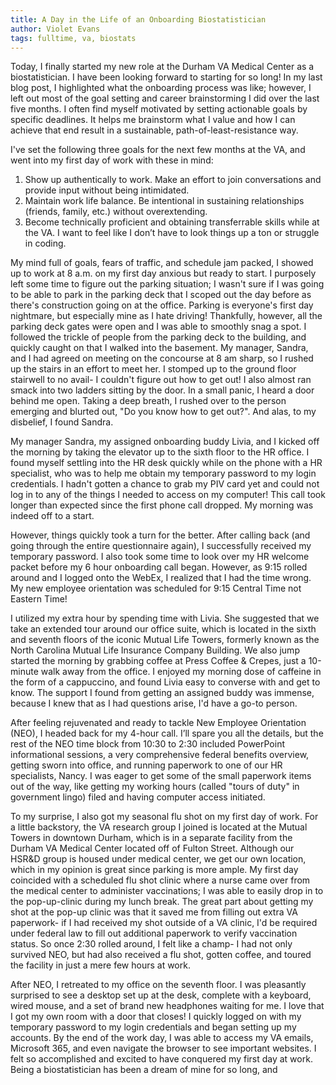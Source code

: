 ```yaml
---
title: A Day in the Life of an Onboarding Biostatistician
author: Violet Evans
tags: fulltime, va, biostats
---
```


Today, I finally started my new role at the Durham VA Medical Center as a biostatistician. I have been looking forward to starting for so long! In my last blog post, I highlighted what the onboarding process was like; however, I left out most of the goal setting and career brainstorming I did over the last five months. I often find myself motivated by setting actionable goals by specific deadlines. It helps me brainstorm what I value and how I can achieve that end result in a sustainable, path-of-least-resistance way. 

I've set the following three goals for the next few months at the VA, and went into my first day of work with these in mind:
1. Show up authentically to work. Make an effort to join conversations and provide input without being intimidated.
2. Maintain work life balance. Be intentional in sustaining relationships (friends, family, etc.) without overextending.
3. Become technically proficient and obtaining transferrable skills while at the VA. I want to feel like I don’t have to look things up a ton or struggle in coding.

My mind full of goals, fears of traffic, and schedule jam packed, I showed up to work at 8 a.m. on my first day anxious but ready to start. I purposely left some time to figure out the parking situation; I wasn't sure if I was going to be able to park in the parking deck that I scoped out the day before as there's construction going on at the office. Parking is everyone's first day nightmare, but especially mine as I hate driving! Thankfully, however, all the parking deck gates were open and I was able to smoothly snag a spot. I followed the trickle of people from the parking deck to the building, and quickly caught on that I walked into the basement. My manager, Sandra, and I had agreed on meeting on the concourse at 8 am sharp, so I rushed up the stairs in an effort to meet her. I stomped up to the ground floor stairwell to no avail- I couldn't figure out how to get out! I also almost ran smack into two ladders sitting by the door. In a small panic, I heard a door behind me open. Taking a deep breath, I rushed over to the person emerging and blurted out, "Do you know how to get out?". And alas, to my disbelief, I found Sandra.

My manager Sandra, my assigned onboarding buddy Livia, and I kicked off the morning by taking the elevator up to the sixth floor to the HR office. I found myself settling into the HR desk quickly while on the phone with a HR specialist, who was to help me obtain my temporary password to my login credentials. I hadn't gotten a chance to grab my PIV card yet and could not log in to any of the things I needed to access on my computer! This call took longer than expected since the first phone call dropped. My morning was indeed off to a start.

However, things quickly took a turn for the better. After calling back (and going through the entire questionnaire again), I successfully received my temporary password. I also took some time to look over my HR welcome packet before my 6 hour onboarding call began. However, as 9:15 rolled around and I logged onto the WebEx, I realized that I had the time wrong. My new employee orientation was scheduled for 9:15 Central Time not Eastern Time!

I utilized my extra hour by spending time with Livia. She suggested that we take an extended tour around our office suite, which is located in the sixth and seventh floors of the iconic Mutual Life Towers, formerly known as the North Carolina Mutual Life Insurance Company Building. We also jump started the morning by grabbing coffee at Press Coffee & Crepes, just a 10-minute walk away from the office. I enjoyed my morning dose of caffeine in the form of a cappuccino, and found Livia easy to converse with and get to know. The support I found from getting an assigned buddy was immense, because I knew that as I had questions arise, I'd have a go-to person. 

After feeling rejuvenated and ready to tackle New Employee Orientation (NEO), I headed back for my 4-hour call. I’ll spare you all the details, but the rest of the NEO time block from 10:30 to 2:30 included PowerPoint informational sessions, a very comprehensive federal benefits overview, getting sworn into office, and running paperwork to one of our HR specialists, Nancy. I was eager to get some of the small paperwork items out of the way, like getting my working hours (called "tours of duty" in government lingo) filed and having computer access initiated.

To my surprise, I also got my seasonal flu shot on my first day of work. For a little backstory, the VA research group I joined is located at the Mutual Towers in downtown Durham, which is in a separate facility from the Durham VA Medical Center located off of Fulton Street. Although our HSR&D group is housed under medical center, we get our own location, which in my opinion is great since parking is more ample. My first day coincided with a scheduled flu shot clinic where a nurse came over from the medical center to administer vaccinations; I was able to easily drop in to the pop-up-clinic during my lunch break. The great part about getting my shot at the pop-up clinic was that it saved me from filling out extra VA paperwork- if I had received my shot outside of a VA clinic, I'd be required under federal law to fill out additional paperwork to verify vaccination status. So once 2:30 rolled around, I felt like a champ- I had not only survived NEO, but had also received a flu shot, gotten coffee, and toured the facility in just a mere few hours at work.

After NEO, I retreated to my office on the seventh floor. I was pleasantly surprised to see a desktop set up at the desk, complete with a keyboard, wired mouse, and a set of brand new headphones waiting for me. I love that I got my own room with a door that closes! I quickly logged on with my temporary password to my login credentials and began setting up my accounts. By the end of the work day, I was able to access my VA emails, Microsoft 365, and even navigate the browser to see important websites. I felt so accomplished and excited to have conquered my first day at work. Being a biostatistician has been a dream of mine for so long, and 
